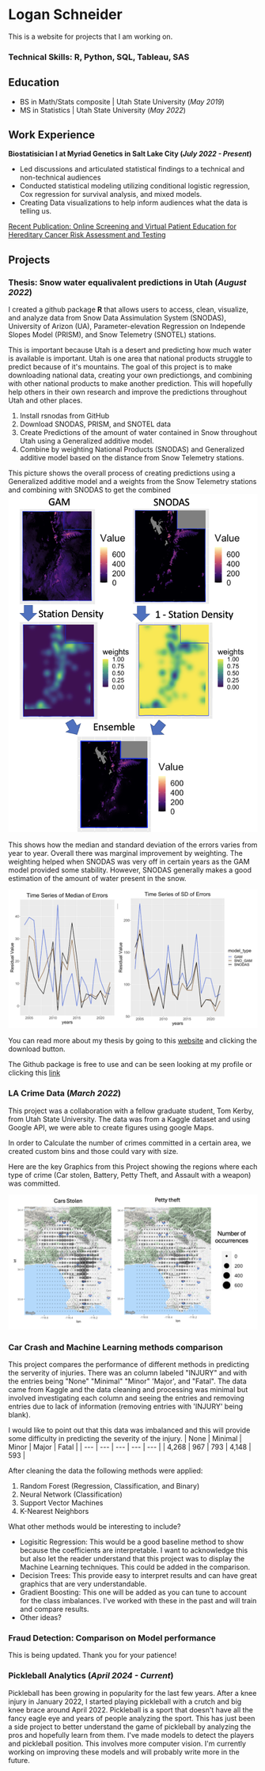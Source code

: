 # Logan Schneider
This is a website for projects that I am working on.


### Technical Skills: R, Python, SQL, Tableau, SAS

## Education
- BS in Math/Stats composite | Utah State University (_May 2019_)
- MS in Statistics | Utah State University (_May 2022_)

## Work Experience
**Biostatisician I at Myriad Genetics in Salt Lake City (_July 2022 - Present_)**
- Led discussions and articulated statistical findings to a technical and non-technical audiences
- Conducted statistical modeling utilizing conditional logistic regression, Cox regression for survival analysis, and mixed models.
- Creating Data visualizations to help inform audiences what the data is telling us.

[Recent Publication: Online Screening and Virtual Patient Education for Hereditary Cancer Risk Assessment and Testing](https://pubmed.ncbi.nlm.nih.gov/39637387/)


## Projects
### Thesis: Snow water equalivalent predictions in Utah (_August 2022_)

I created a github package **R** that allows users to access, clean, visualize, and analyze data from Snow Data Assimulation System (SNODAS), University of Arizon (UA), Parameter-elevation Regression on Independe Slopes Model (PRISM), and Snow Telemetry (SNOTEL) stations.

This is important because Utah is a desert and predicting how much water is available is important.  Utah is one area that national products struggle to predict because of it's mountains.  The goal of this project is to make downloading national data, creating your own predictiongs, and combining with other national products to make another prediction.  This will hopefully help others in their own research and improve the predictions throughout Utah and other places.

1. Install rsnodas from GitHub
2. Download SNODAS, PRISM, and SNOTEL data
3. Create Predictions of the amount of water contained in Snow throughout Utah using a Generalized additive model.
4. Combine by weighting National Products (SNODAS) and Generalized additive model based on the distance from Snow Telemetry stations.

This picture shows the overall process of creating predictions using a Generalized additive model and a weights from the Snow Telemetry stations and combining with SNODAS to get the combined
![Overall Process](/Assets/rsnodas_process.png)

This shows how the median and standard deviation of the errors varies from year to year. Overall there was marginal improvement by weighting. The weighting helped when SNODAS was very off in certain years as the GAM model provided some stability. However, SNODAS generally makes a good estimation of the amount of water present in the snow.

![Standard deviation and median of errors of all models](/Assets/Median_SD_Errors.png)

You can read more about my thesis by going to this [website](https://digitalcommons.usu.edu/etd2023/6/) and clicking the download button.

The Github package is free to use and can be seen looking at my profile or clicking this [link](https://github.com/lschneider93/rsnodas)

### LA Crime Data (_March 2022_)

This project was a collaboration with a fellow graduate student, Tom Kerby, from Utah State University. 
The data was from a Kaggle dataset and using Google API, we were able to create figures using google Maps.

In order to Calculate the number of crimes committed in a certain area, we created custom bins and those could vary with size.

Here are the key Graphics from this Project showing the regions where each type of crime (Car stolen, Battery, Petty Theft, and Assault with a weapon) was committed.

![Caption](/Assets/LA_CRIME/Cars_Stolen_Petty_Theft.png)


### Car Crash and Machine Learning methods comparison

This project compares the performance of different methods in predicting the serverity of injuries. There was an column labeled "INJURY" and with the entries being "None" "Minimal" "Minor" 'Major', and "Fatal".  The data came from Kaggle and the data cleaning and processing was minimal but involved investigating each column and seeing the entries and removing entries due to lack of information (removing entries with 'INJURY' being blank). 

I would like to point out that this data was imbalanced and this will provide some difficulty in predicting the severity of the injury.
| None | Minimal | Minor | Major | Fatal |
| --- | --- | --- | --- | --- |
| 4,268 | 967 | 793 | 4,148 | 593 |

After cleaning the data the following methods were applied:

1) Random Forest (Regression, Classification, and Binary)
2) Neural Network (Classification)
3) Support Vector Machines
4) K-Nearest Neighbors

What other methods would be interesting to include? 
- Logisitic Regression: This would be a good baseline method to show because the coefficients are interpretable. I want to acknowledge this but also let the reader understand that this project was to display the Machine Learning techniques.  This could be added in the comparison.
- Decision Trees: This provide easy to interpret results and can have great graphics that are very understandable.
- Gradient Boosting: This one will be added as you can tune to account for the class imbalances.  I've worked with these in the past and will train and compare results.
- Other ideas?


### Fraud Detection: Comparison on Model performance

This is being updated. Thank you for your patience!

### Pickleball Analytics (_April 2024 - Current_)

Pickleball has been growing in popularity for the last few years. After a knee injury in January 2022, I started playing pickleball with a crutch and big knee brace around April 2022. 
Pickleball is a sport that doesn't have all the fancy eagle eye and years of people analyzing the sport.  This has just been a side project to better understand the game of pickleball by analyzing the pros and hopefully learn from them.
I've made models to detect the players and pickleball position. This involves more computer vision. I'm currently working on improving these models and will probably write more in the future.  


